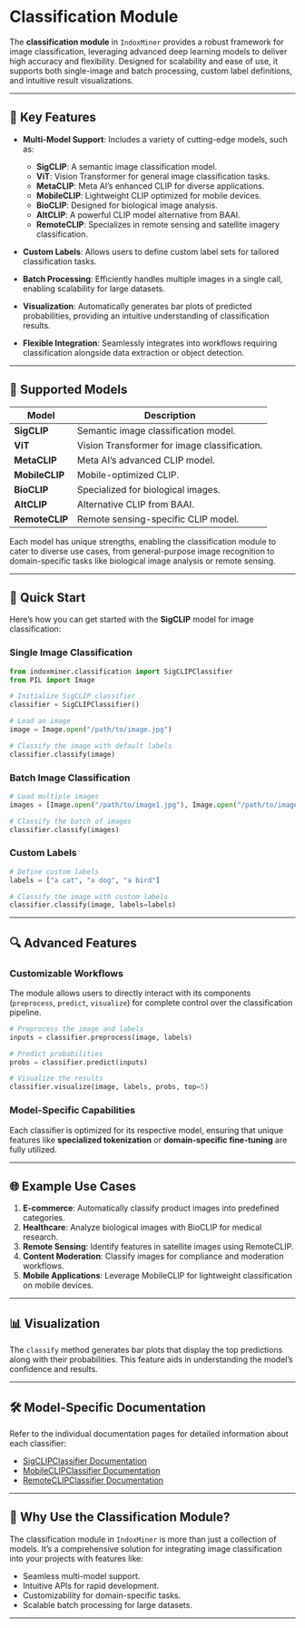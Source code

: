 # Classification Module

The **classification module** in `IndoxMiner` provides a robust framework for image classification, leveraging advanced deep learning models to deliver high accuracy and flexibility. Designed for scalability and ease of use, it supports both single-image and batch processing, custom label definitions, and intuitive result visualizations.

---

## 🌟 Key Features

- **Multi-Model Support**: Includes a variety of cutting-edge models, such as:
  - **SigCLIP**: A semantic image classification model.
  - **ViT**: Vision Transformer for general image classification tasks.
  - **MetaCLIP**: Meta AI’s enhanced CLIP for diverse applications.
  - **MobileCLIP**: Lightweight CLIP optimized for mobile devices.
  - **BioCLIP**: Designed for biological image analysis.
  - **AltCLIP**: A powerful CLIP model alternative from BAAI.
  - **RemoteCLIP**: Specializes in remote sensing and satellite imagery classification.
- **Custom Labels**: Allows users to define custom label sets for tailored classification tasks.

- **Batch Processing**: Efficiently handles multiple images in a single call, enabling scalability for large datasets.

- **Visualization**: Automatically generates bar plots of predicted probabilities, providing an intuitive understanding of classification results.

- **Flexible Integration**: Seamlessly integrates into workflows requiring classification alongside data extraction or object detection.

---

## 📖 Supported Models

| Model          | Description                                  |
| -------------- | -------------------------------------------- |
| **SigCLIP**    | Semantic image classification model.         |
| **ViT**        | Vision Transformer for image classification. |
| **MetaCLIP**   | Meta AI’s advanced CLIP model.               |
| **MobileCLIP** | Mobile-optimized CLIP.                       |
| **BioCLIP**    | Specialized for biological images.           |
| **AltCLIP**    | Alternative CLIP from BAAI.                  |
| **RemoteCLIP** | Remote sensing-specific CLIP model.          |

Each model has unique strengths, enabling the classification module to cater to diverse use cases, from general-purpose image recognition to domain-specific tasks like biological image analysis or remote sensing.

---

## 🚀 Quick Start

Here’s how you can get started with the **SigCLIP** model for image classification:

### Single Image Classification

```python
from indoxminer.classification import SigCLIPClassifier
from PIL import Image

# Initialize SigCLIP classifier
classifier = SigCLIPClassifier()

# Load an image
image = Image.open("/path/to/image.jpg")

# Classify the image with default labels
classifier.classify(image)
```

### Batch Image Classification

```python
# Load multiple images
images = [Image.open("/path/to/image1.jpg"), Image.open("/path/to/image2.jpg")]

# Classify the batch of images
classifier.classify(images)
```

### Custom Labels

```python
# Define custom labels
labels = ["a cat", "a dog", "a bird"]

# Classify the image with custom labels
classifier.classify(image, labels=labels)
```

---

## 🔍 Advanced Features

### Customizable Workflows

The module allows users to directly interact with its components (`preprocess`, `predict`, `visualize`) for complete control over the classification pipeline.

```python
# Preprocess the image and labels
inputs = classifier.preprocess(image, labels)

# Predict probabilities
probs = classifier.predict(inputs)

# Visualize the results
classifier.visualize(image, labels, probs, top=5)
```

### Model-Specific Capabilities

Each classifier is optimized for its respective model, ensuring that unique features like **specialized tokenization** or **domain-specific fine-tuning** are fully utilized.

---

## 🌐 Example Use Cases

1. **E-commerce**: Automatically classify product images into predefined categories.
2. **Healthcare**: Analyze biological images with BioCLIP for medical research.
3. **Remote Sensing**: Identify features in satellite images using RemoteCLIP.
4. **Content Moderation**: Classify images for compliance and moderation workflows.
5. **Mobile Applications**: Leverage MobileCLIP for lightweight classification on mobile devices.

---

## 📊 Visualization

The `classify` method generates bar plots that display the top predictions along with their probabilities. This feature aids in understanding the model’s confidence and results.

---

## 🛠️ Model-Specific Documentation

Refer to the individual documentation pages for detailed information about each classifier:

- [SigCLIPClassifier Documentation](SigLIP.md)
- [MobileCLIPClassifier Documentation](MobileCLIP.md)
- [RemoteCLIPClassifier Documentation](RemoteCLIP.md)

---

## 🌟 Why Use the Classification Module?

The classification module in `IndoxMiner` is more than just a collection of models. It’s a comprehensive solution for integrating image classification into your projects with features like:

- Seamless multi-model support.
- Intuitive APIs for rapid development.
- Customizability for domain-specific tasks.
- Scalable batch processing for large datasets.

---
